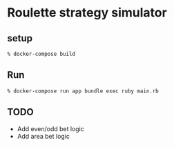 # Roulette strategy simulator


## setup

```
% docker-compose build
```


## Run

```
% docker-compose run app bundle exec ruby main.rb
```

## TODO
- Add even/odd bet logic
- Add area bet logic

